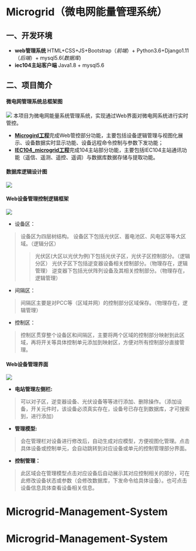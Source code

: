 # Microgrid（微电网能量管理系统）
## 一、开发环境
- **web管理系统** HTML+CSS+JS+Bootstrap（*前端*）+ Python3.6+Django1.11（*后端*）+ mysql5.6(*数据库*)
- **iec104主站客户端** Java1.8 + mysql5.6
## 二、项目简介
#### 微电网管理系统总框架图
![](https://github.com/msun1996/Microgrid/blob/master/projectInstruction/picture/%E5%BE%AE%E7%94%B5%E7%BD%91%E7%AE%A1%E7%90%86%E7%B3%BB%E7%BB%9F%E6%80%BB%E6%A1%86%E6%9E%B6%E5%9B%BE.png)
本项目为微电网能量系统管理系统，实现通过Web界面对微电网系统进行实时管控。 
* [**Microgird工程**](https://github.com/msun1996/Microgrid)完成Web管控部分功能，主要包括设备逻辑管理与视图化展示、设备数据实时显示功能、设备远程命令控制与参数下发功能； 
* [**IEC104_microgrid工程**](https://github.com/msun1996/IEC104_microgrid)完成104主站部分功能，主要包括IEC104主站通讯功能（遥信、遥测、遥控、遥调）与数据库数据存储与提取功能。 
#### 数据库逻辑设计图
![](https://github.com/msun1996/Microgrid/blob/master/projectInstruction/picture/%E6%95%B0%E6%8D%AE%E5%BA%93%E9%80%BB%E8%BE%91%E8%AE%BE%E8%AE%A1.png)
#### Web设备管理控制逻辑框架
![](https://github.com/msun1996/Microgrid/blob/master/projectInstruction/picture/Web%E8%AE%BE%E5%A4%87%E7%AE%A1%E7%90%86%E9%80%BB%E8%BE%91%E6%A1%86%E6%9E%B6.png)
- 设备区：
> 设备区为四层树结构。
> 设备区下包括光伏区、蓄电池区、风电区等等大区域。（逻辑分区）
>> 光伏区(大区以光伏为例)下包括光伏子区，光伏子区控制部分。（逻辑分区）
>> 光伏子区下包括逆变器设备相关控制部分。（物理存在，逻辑管理）
>> 逆变器下包括光伏阵列设备及其相关控制部分。（物理存在，逻辑管理）
- 间隔区：
> 间隔区主要是对PCC等（区域并网）的控制部分区域保存。（物理存在，逻辑管理）
- 控制区：
> 控制区贯穿整个设备区和间隔区，主要将两个区域的控制部分映射到此区域，再将开关等具体控制单元添加到映射区，方便对所有控制部分直接管理。
#### Web设备管理界面
![](https://github.com/msun1996/Microgrid/blob/master/projectInstruction/picture/Web%E8%AE%BE%E5%A4%87%E7%AE%A1%E7%90%86%E7%95%8C%E9%9D%A2.png)
- **电站管理左侧栏:** 
> 可以对子区，逆变器设备、光伏设备等等进行添加、删除操作。（添加设备，开关元件时，该设备必须真实存在，设备号已存在到数据库，才可搜索到，进行添加）
- **管理模型:** 
> 会在管理栏对设备进行修改后，自动生成对应模型，方便视图化管理。点击具体设备或控制单元，会自动跳转到对应设备或单元的控制管理部分界面。
- **控制管理：** 
> 此区域会在管理模型点击对应设备后自动展示其对应控制相关的部分，可在此修改设备状态或参数（会修改数据库，下发命令给具体设备）。也可点击设备信息具体查看设备相关信息。
# Microgrid-Management-System
# Microgrid-Management-System
